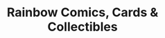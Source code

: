 ---
title: "Rainbow Comics, Cards & Collectibles"
url: /lincoln/rainbow-comics-cards-and-collectibles/
shop: collector
---